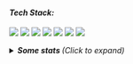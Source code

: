 #### <i>Tech Stack<i>:  

<img src="https://img.shields.io/badge/Python-%233776AB.svg?style=for-the-badge&logo=python&logoColor=white&colorA=%230099CC&colorB=%23006699" />
<img src="https://img.shields.io/badge/Django-%233776AB.svg?style=for-the-badge&logo=django&logoColor=white&colorA=%230099CC&colorB=%23006699" />
<img src="https://img.shields.io/badge/FastAPI-%233776AB.svg?style=for-the-badge&logo=fastapi&logoColor=white&colorA=%230099CC&colorB=%23006699" />
<img src="https://img.shields.io/badge/SQL%20Server-%233776AB.svg?style=for-the-badge&logo=microsoft-sql-server&logoColor=white&colorA=%230099CC&colorB=%23006699" />
<img src="https://img.shields.io/badge/Jupyter-%233776AB.svg?style=for-the-badge&logo=jupyter&logoColor=white&colorA=%230099CC&colorB=%23006699" />
<img src="https://img.shields.io/badge/Selenium-%233776AB.svg?style=for-the-badge&logo=selenium&logoColor=white&colorA=%230099CC&colorB=%23006699" />
<img src="https://img.shields.io/badge/Git-%233776AB.svg?style=for-the-badge&logo=git&logoColor=white&colorA=%230099CC&colorB=%23006699" />

<p></p> 

<details>
  <summary> <b> Some stats </b> <i>(Click to expand)</i> </summary>
  <br>
  
  <a href="https://github.com/anuraghazra/github-readme-stats">
    <img align="center" src="https://github-readme-stats.vercel.app/api?username=DaniDMoura&show_icons=true&count_private=true&theme=midnight-purple&hide=issues" />
  </a>
  
---
  
  <p>
    <a href="https://github.com/ryo-ma/github-profile-trophy" align="center">
      <img align="center" src="https://github-profile-trophy.vercel.app/?theme=discord&margin-w=8&column=6&username=DaniDMoura" alt="Trophies" />
    </a>
  </p>
  
--- 

  <img src="https://github-readme-stats.vercel.app/api/top-langs/?username=DaniDMoura&layout=compact&langs_count=999&theme=midnight-purple" alt="Langs" />
</p>
<hr>
</details>


